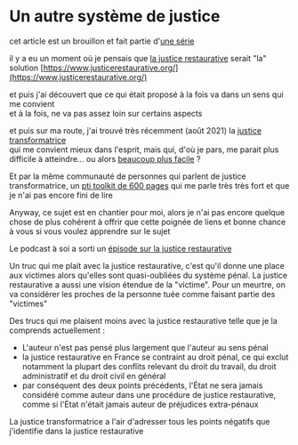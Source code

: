 # Un autre système de justice

cet article est un brouillon et fait partie d'[une série](./index)

il y a eu un moment où je pensais que [la justice restaurative](https://www.legifrance.gouv.fr/codes/section_lc/LEGITEXT000006071154/LEGISCTA000024458886) serait "la" solution [https://www.justicerestaurative.org/](https://www.justicerestaurative.org/)

et puis j'ai découvert que ce qui était proposé à la fois va dans un sens qui me convient\
et à la fois, ne va pas assez loin sur certains aspects

et puis sur ma route, j'ai trouvé très récemment (août 2021) la [justice transformatrice](https://www.youtube.com/watch?v=U-_BOFz5TXo)\
qui me convient mieux dans l'esprit, mais qui, d'où je pars, me parait plus difficile à atteindre... ou alors [beaucoup plus facile](https://www.youtube.com/watch?v=F-UE8wwXEtc) ?

Et par la même communauté de personnes qui parlent de justice transformatrice, un [pti toolkit de 600 pages](https://www.creative-interventions.org/toolkit/) qui me parle très très fort et que je n'ai pas encore fini de lire

Anyway, ce sujet est en chantier pour moi, alors je n'ai pas encore quelque chose de plus cohérent à offrir que cette poignée de liens et bonne chance à vous si vous voulez apprendre sur le sujet

Le podcast à soi a sorti un [épisode sur la justice restaurative](https://www.arteradio.com/son/61668798/que_faire_des_hommes_violents)


Un truc qui me plait avec la justice restaurative, c'est qu'il donne une place aux victimes alors qu'elles sont quasi-oubliées du système pénal. La justice restaurative a aussi une vision étendue de la "victime". Pour un meurtre, on va considérer les proches de la personne tuée comme faisant partie des "victimes"

Des trucs qui me plaisent moins avec la justice restaurative telle que je la comprends actuellement :
- L'auteur n'est pas pensé plus largement que l'auteur au sens pénal
- la justice restaurative en France se contraint au droit pénal, ce qui exclut notamment la plupart des conflits relevant du droit du travail, du droit administratif et du droit civil en général
- par conséquent des deux points précédents, l'État ne sera jamais considéré comme auteur dans une procédure de justice restaurative, comme si l'État n'était jamais auteur de préjudices extra-pénaux

La justice transformatrice a l'air d'adresser tous les points négatifs que j'identifie dans la justice restaurative






<!-- 

# Mon système de justice idéal

Ce que j'écris ici, c'est mon idéal à moi\
Je le partage pour info\
par bien des aspects, les propositions ici sont radicales, leur combinaison encore plus ; elles sont aussi très différentes du système actuel\
je n'ai jamais vécu dans ou entendu parlé d'un système de justice réel qui contient tous ces éléments et j'ai vécu ou entendu parler de plein d'expériences qui contiennent chacunes ces éléments

Ici, je pointe le doigt vers une étoile en ignorant complètement les questions pratiques comme la disponibilité des personnes ou les questions de budget ou d'oppressions systémiques. Le retour sur terre aura lieu dans l'article suivant

Je vais commencer par le parcours des victimes


## Le parcours des victimes

### Réception du choc

Un évènement désagréable, violent ou traumatisant commence par un choc

Et ça serait cool que les premières personnes qui reçoivent une victime soient au courant de ça. Et disponibles pour la recevoir

Des fois, le premier besoin d'une victime c'est d'être écoutée\
ptèt écoutée sur du factuel, mais ptèt écoutée sur du vécu, de l'émotionnel\
ptèt seulement une présence, parfois une présence familière est plus rassurante\

et des fois d'un endroit sécurisé pour pleurer, ptet pour crier\
un endroit pour se reposer\
à manger ou à boire, chaud ou froid\

parfois la personne sous le choc sait dire clairement ce dont elle a besoin, parfois pas

-->


